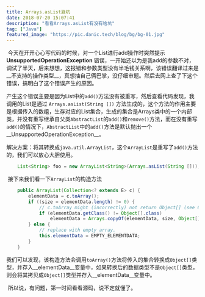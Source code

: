 ```yaml
---
title: Arrays.asList避坑
date: 2018-07-20 15:07:41
description: "看看Arrays.asList有没有啥坑"
tag: ["Java"]
featured_image: "https://pic.danic.tech/blog/bg/bg-01.jpg"
---
```


​	今天在开开心心写代码的时候，对一个List进行add操作时突然提示 **UnsupportedOperationException** 错误，一开始还以为是我add的参数不对，调试了半天，后来想想，这报错和参数类型没有半毛钱关系啊，该错误翻译过来是__不支持的操作类型__，真想抽自己俩巴掌，没仔细审题。然后去网上查了下这个错误，搞明白了这个错误产生的原因。

​	产生这个错误主要是因为List中的`add()`方法没有被重写，然后查看代码发现，我调用的List是通过 `Arrays.asList(String [])` 方法生成的，这个方法的作用主要是根据传入的数组，生存对应的List集合，生成的集合是Arrays类中的一个内部类，并没有重写继承自父类`AbstractList`的`add()`和`remove()`方法，而在没有重写`add()`的情况下，`AbstractList`中的`add()`方法是默认抛出一个__UnsupportedOperationException__。

​	解决方案：将其转换成`java.util.ArrayList`，这个`ArrayList`是重写了`add()`方法的，我们可以放心大胆使用。

```java
	List<String> foo = new ArrayList<String>(Arrays.asList(String []));
```

<!-- more -->

​	接下来我们看一下`ArrayList`的构造方法

```java
    public ArrayList(Collection<? extends E> c) {
        elementData = c.toArray();
        if ((size = elementData.length) != 0) {
            // c.toArray might (incorrectly) not return Object[] (see 6260652)
            if (elementData.getClass() != Object[].class)
                elementData = Arrays.copyOf(elementData, size, Object[].class);
        } else {
            // replace with empty array.
            this.elementData = EMPTY_ELEMENTDATA;
        }
    }
```

​	我们可以发现，该构造方法会调用`toArray()`方法将传入的集合转换成`Object[]`类型，并存入__elementData__变量中，如果转换后的数据类型不是`Object[]`类型，则会将其拷贝成`Object[]`类型并存入__elementData__变量中。

​	所以说，有问题，第一时间看看源码，说不定就懂了。